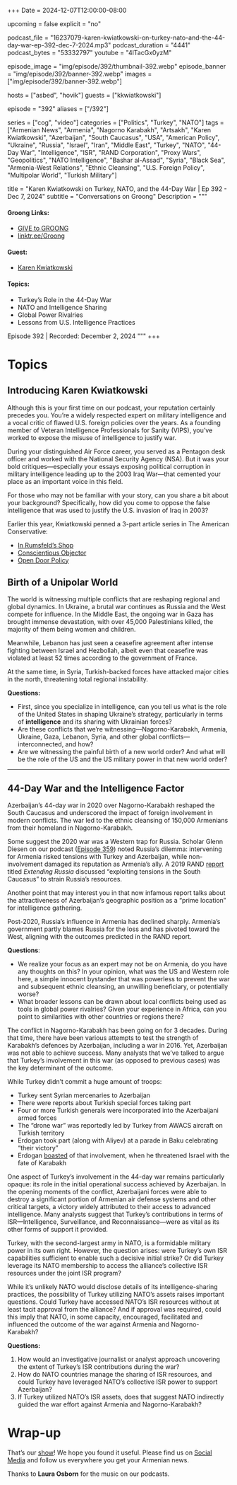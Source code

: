 +++
Date = 2024-12-07T12:00:00-08:00

upcoming = false
explicit = "no"

podcast_file = "16237079-karen-kwiatkowski-on-turkey-nato-and-the-44-day-war-ep-392-dec-7-2024.mp3"
podcast_duration = "4441"
podcast_bytes = "53332797"
youtube = "4lTacGx0yzM"

episode_image = "img/episode/392/thumbnail-392.webp"
episode_banner = "img/episode/392/banner-392.webp"
images = ["img/episode/392/banner-392.webp"]

hosts = ["asbed", "hovik"]
guests = ["kkwiatkowski"]

episode = "392"
aliases = ["/392"]

series = ["cog", "video"]
categories = ["Politics", "Turkey", "NATO"]
tags = ["Armenian News", "Armenia", "Nagorno Karabakh", "Artsakh", "Karen Kwiatkowski", "Azerbaijan", "South Caucasus", "USA", "American Policy", "Ukraine", "Russia", "Israel", "Iran", "Middle East", "Turkey", "NATO", "44-Day War", "Intelligence", "ISR", "RAND Corporation", "Proxy Wars", "Geopolitics", "NATO Intelligence", "Bashar al-Assad", "Syria", "Black Sea", "Armenia-West Relations", "Ethnic Cleansing", "U.S. Foreign Policy", "Multipolar World", "Turkish Military"]

title = "Karen Kwiatkowski on Turkey, NATO, and the 44-Day War | Ep 392 - Dec 7, 2024"
subtitle = "Conversations on Groong"
Description = """

#### Groong Links:
* [GIVE to GROONG](https://podcasts.groong.org/donate)
* [linktr.ee/Groong](https://linktr.ee/groong)

#### Guest:
* [Karen Kwiatkowski](/guest/kkwiatkowski)

#### Topics:
* Turkey’s Role in the 44-Day War
* NATO and Intelligence Sharing
* Global Power Rivalries
* Lessons from U.S. Intelligence Practices

Episode 392 | Recorded: December 2, 2024
"""
+++

# Topics

## Introducing Karen Kwiatkowski

Although this is your first time on our podcast, your reputation certainly precedes you. You’re a widely respected expert on military intelligence and a vocal critic of flawed U.S. foreign policies over the years. As a founding member of Veteran Intelligence Professionals for Sanity (VIPS), you’ve worked to expose the misuse of intelligence to justify war.

During your distinguished Air Force career, you served as a Pentagon desk officer and worked with the National Security Agency (NSA). But it was your bold critiques—especially your essays exposing political corruption in military intelligence leading up to the 2003 Iraq War—that cemented your place as an important voice in this field.

For those who may not be familiar with your story, can you share a bit about your background? Specifically, how did you come to oppose the false intelligence that was used to justify the U.S. invasion of Iraq in 2003?

Earlier this year, Kwiatkowski penned a 3-part article series in The American Conservative:
* [In Rumsfeld’s Shop](https://www.theamericanconservative.com/in-rumsfelds-shop/)
* [Conscientious Objector](https://www.theamericanconservative.com/conscientious-objector/)
* [Open Door Policy](https://www.theamericanconservative.com/open-door-policy/)

## Birth of a Unipolar World

The world is witnessing multiple conflicts that are reshaping regional and global dynamics. In Ukraine, a brutal war continues as Russia and the West compete for influence. In the Middle East, the ongoing war in Gaza has brought immense devastation, with over 45,000 Palestinians killed, the majority of them being women and children. 

Meanwhile, Lebanon has just seen a ceasefire agreement after intense fighting between Israel and Hezbollah, albeit even that ceasefire was violated at least 52 times according to the government of France.

At the same time, in Syria, Turkish-backed forces have attacked major cities in the north, threatening total regional instability.

**Questions:**

* First, since you specialize in intelligence, can you tell us what is the role of the United States in shaping Ukraine’s strategy, particularly in terms of **intelligence** and its sharing with Ukrainian forces?
* Are these conflicts that we’re witnessing—Nagorno-Karabakh, Armenia, Ukraine, Gaza, Lebanon, Syria, and other global conflicts—interconnected, and how?
* Are we witnessing the painful birth of a new world order? And what will be the role of the US and the US military power in that new world order?

---

## 44-Day War and the Intelligence Factor

Azerbaijan’s 44-day war in 2020 over Nagorno-Karabakh reshaped the South Caucasus and underscored the impact of foreign involvement in modern conflicts. The war led to the ethnic cleansing of 150,000 Armenians from their homeland in Nagorno-Karabakh.

Some suggest the 2020 war was a Western trap for Russia. Scholar Glenn Diesen on our podcast ([Episode 359](https://podcasts.groong.org/359)) noted Russia’s dilemma: intervening for Armenia risked tensions with Turkey and Azerbaijan, while non-involvement damaged its reputation as Armenia’s ally. A 2019 RAND [report](https://www.rand.org/pubs/research_reports/RR3063.html) titled *Extending Russia* discussed “exploiting tensions in the South Caucasus” to strain Russia’s resources.

Another point that may interest you in that now infamous report talks about the attractiveness of Azerbaijan’s geographic position as a “prime location” for intelligence gathering.

Post-2020, Russia’s influence in Armenia has declined sharply. Armenia’s government partly blames Russia for the loss and has pivoted toward the West, aligning with the outcomes predicted in the RAND report.

**Questions**:

* We realize your focus as an expert may not be on Armenia, do you have any thoughts on this? In your opinion, what was the US and Western role here, a simple innocent bystander that was powerless to prevent the war and subsequent ethnic cleansing, an unwilling beneficiary, or potentially worse? 
* What broader lessons can be drawn about local conflicts being used as tools in global power rivalries? Given your experience in Africa, can you point to similarities with other countries or regions there?

The conflict in Nagorno-Karabakh has been going on for 3 decades. During that time, there have been various attempts to test the strength of Karabakh’s defences by Azerbaijan, including a war in 2016. Yet, Azerbaijan was not able to achieve success. Many analysts that we’ve talked to argue that Turkey’s involvement in this war (as opposed to previous cases) was the key determinant of the outcome. 

While Turkey didn’t commit a huge amount of troops:

* Turkey sent Syrian mercenaries to Azerbaijan
* There were reports about Turkish special forces taking part
* Four or more Turkish generals were incorporated into the Azerbaijani armed forces
* The “drone war” was reportedly led by Turkey from AWACS aircraft on Turkish territory
* Erdogan took part (along with Aliyev) at a parade in Baku celebrating “their victory”
* Erdogan [boasted](https://www.azatutyun.am/a/33055076.html) of that involvement, when he threatened Israel with the fate of Karabakh

One aspect of Turkey’s involvement in the 44-day war remains particularly opaque: its role in the initial operational success achieved by Azerbaijan. In the opening moments of the conflict, Azerbaijani forces were able to destroy a significant portion of Armenian air defense systems and other critical targets, a victory widely attributed to their access to advanced intelligence. Many analysts suggest that Turkey’s contributions in terms of ISR—Intelligence, Surveillance, and Reconnaissance—were as vital as its other forms of support it provided.

Turkey, with the second-largest army in NATO, is a formidable military power in its own right. However, the question arises: were Turkey’s own ISR capabilities sufficient to enable such a decisive initial strike? Or did Turkey leverage its NATO membership to access the alliance’s collective ISR resources under the joint ISR program?

While it’s unlikely NATO would disclose details of its intelligence-sharing practices, the possibility of Turkey utilizing NATO’s assets raises important questions. Could Turkey have accessed NATO’s ISR resources without at least tacit approval from the alliance? And if approval was required, could this imply that NATO, in some capacity, encouraged, facilitated and influenced the outcome of the war against Armenia and Nagorno-Karabakh?

**Questions:**

1. How would an investigative journalist or analyst approach uncovering the extent of Turkey’s ISR contributions during the war?
2. How do NATO countries manage the sharing of ISR resources, and could Turkey have leveraged NATO’s collective ISR power to support Azerbaijan?
3. If Turkey utilized NATO’s ISR assets, does that suggest NATO indirectly guided the war effort against Armenia and Nagorno-Karabakh?

# Wrap-up

That’s our [show](https://podcasts.groong.org/)! We hope you found it useful. Please find us on [Social Media](https://linktr.ee/groong) and follow us everywhere you get your Armenian news.

Thanks to **Laura Osborn** for the music on our podcasts.

